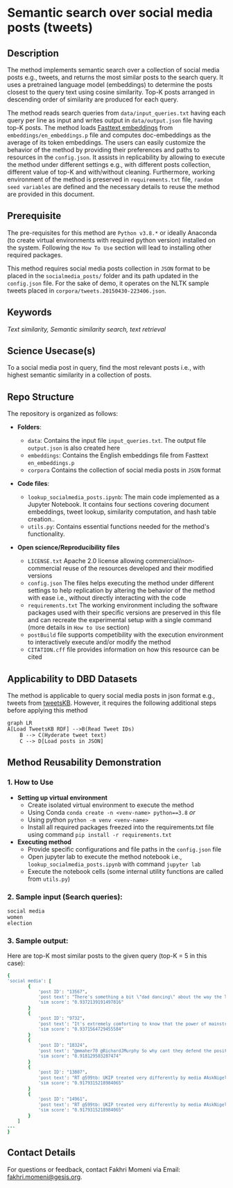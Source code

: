 # Semantic search over social media posts (tweets)

## Description
The method implements semantic search over a collection of social media posts e.g., tweets, and returns the most similar posts to the search query. It uses a pretrained language model (embeddings) to determine the posts closest to the query text using cosine similarity. Top-K posts arranged in descending order of similarity are produced for each query.

The method reads search queries from `data/input_queries.txt` having each query per line as input and writes output in `data/output.json` file having top-K posts. The method loads [Fasttext embeddings](https://dl.fbaipublicfiles.com/fasttext/vectors-english/wiki-news-300d-1M.vec.zip) from `embeddings/en_embeddings.p` file and computes doc-embeddings as the average of its token embeddings.
The users can easily customize the behavior of the method by providing their preferences and paths to resources in the `config.json`. It assists in replicability by allowing to execute the method under different settings e.g., with different posts collection, different value of top-K and with/without cleaning. Furthermore, working environment of the method is preserved in `requirements.txt` file, `random seed variables` are defined and the necessary details to reuse the method are provided in this document.

## Prerequisite
The pre-requisites for this method are `Python v3.8.*` or ideally Anaconda (to create virtual environments with required python version) installed on the system. Following the `How To Use` section will lead to installing other required packages.

This method requires social media posts collection in `JSON` format to be placed in the `socialmedia_posts/` folder and its path updated in the `config.json` file. For the sake of demo, it operates on the NLTK sample tweets placed in `corpora/tweets.20150430-223406.json`.

## Keywords
*Text similarity, Semantic similarity search, text retrieval* 

## Science Usecase(s)
To a social media post in query, find the most relevant posts i.e., with highest semantic similarity in a collection of posts.   

## Repo Structure
The repository is organized as follows:
- **Folders**:
  - `data`: Contains the input file `input_queries.txt`. The output file `output.json` is also created here
  - `embeddings`: Contains the English embeddings file from Fasttext `en_embeddings.p`
  - `corpora` Contains the collection of social media posts in `JSON` format

- **Code files**:
  - `lookup_socialmedia_posts.ipynb`: The main code implemented as a Jupyter Notebook. It contains four sections covering document embeddings, tweet lookup, similarity computation, and hash table creation..
  - `utils.py`: Contains essential functions needed for the method's functionality.
    
- **Open science/Reproducibility files**
  - `LICENSE.txt` Apache 2.0 license allowing commercial/non-commercial reuse of the resources developed and their modified versions
  - `config.json` The files helps executing the method under different settings to help replication by altering the behavior of the method with ease i.e., without directly interacting with the code
  - `requirements.txt` The working environment including the software packages used with their specific versions are preserved in this file and can recreate the experimental setup with a single command (more details in `How to Use` section)
  -  `postBuild` file supports competibility with the execution environment to interactively execute and/or modify the method
  -  `CITATION.cff` file provides information on how this resource can be cited

  
## Applicability to DBD Datasets
The method is applicable to query social media posts in json format e.g., tweets from [tweetsKB](https://data.gesis.org/tweetskb/). However, it requires the following additional steps before applying this method

```mermaid
graph LR
A[Load TweetsKB RDF] -->B(Read Tweet IDs)
    B --> C(Hyderate tweet text)
    C --> D[Load posts in JSON]
```

## Method Reusability Demonstration
### 1. How to Use
- **Setting up virtual environment**
    - Create isolated virtual environment to execute the method
    - Using Conda `conda create -n <venv-name> python==3.8` *or*
    - Using python `python -m venv <venv-name>`
    - Install all required packages freezed into the requirements.txt file using command `pip install -r requirements.txt` 
- **Executing method**
    - Provide specific configurations and file paths in the `config.json` file
    - Open jupyter lab to execute the method notebook i.e., `lookup_socialmedia_posts.ipynb` with command `jupyter lab`
    - Execute the notebook cells (some internal utility functions are called from `utils.py`)


### 2. Sample input (Search queries):

`social media` \
`women` \
`election`


### 3. Sample output:
Here are top-K most similar posts to the given query (top-K = 5 in this case):
<small>
```ruby
{
'social media': [
        {
            'post ID': "13567",
            'post text': "There's something a bit \"dad dancing\" about the way the Tories try to electioneer via social media https://t.co/WH0cmv76VD",
            'sim score': "0.9372139191497816" 
        }
        {
            'post ID': "9732",
            'post text': "It's extremely comforting to know that the power of mainstream media has been diluted by social media? #SNP",
            'sim score': "0.9371564729455584" 
        }
        {
            'post ID': "18324",
            'post text': "@mmaher70 @RichardJMurphy So why cant they defend the position thats just total incompetence constantly allow Tories to set agenda esp media",
            'sim score': "0.918129503287474" 
        }
        {
            'post ID': "13807",
            'post text': "RT @599tb: UKIP treated very differently by media #AskNigelFarage http://t.co/pLxsraTDTJ",
            'sim score': "0.9179315218984065" 
        }
        {
            'post ID': "14961",
            'post text': "RT @599tb: UKIP treated very differently by media #AskNigelFarage http://t.co/pLxsraTDTJ",
            'sim score': "0.9179315218984065" 
        }
    ]
...
}
```
</small>

## Contact Details
For questions or feedback, contact Fakhri Momeni via Email: fakhri.momeni@gesis.org.






